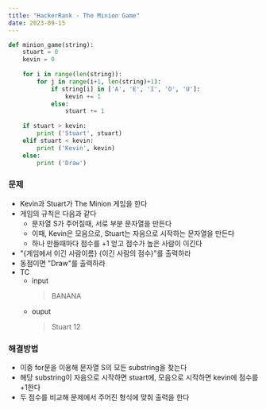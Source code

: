 ```yaml
---
title: "HackerRank - The Minion Game"
date: 2023-09-15
---
```


```python
def minion_game(string):
    stuart = 0
    kevin = 0
    
    for i in range(len(string)):
        for j in range(i+1, len(string)+1):
            if string[i] in ['A', 'E', 'I', 'O', 'U']:
                kevin += 1
            else:
                stuart += 1
    
    if stuart > kevin:
        print ('Stuart', stuart)
    elif stuart < kevin:
        print ('Kevin', kevin)
    else:
        print ('Draw')
```

### 문제

- Kevin과 Stuart가 The Minion 게임을 한다
- 게임의 규칙은 다음과 같다
  - 문자열 S가 주어질때, 서로 부분 문자열을 만든다
  - 이때, Kevin은 모음으로, Stuart는 자음으로 시작하는 문자열을 만든다
  - 하나 만들때마다 점수를 +1 얻고 점수가 높은 사람이 이긴다
- "{게임에서 이긴 사람이름} {이긴 사람의 점수}"를 출력하라
- 동점이면 "Draw"를 출력하라
- TC
  - input
    > BANANA
  - ouput
    > Stuart 12

### 해결방법
- 이중 for문을 이용해 문자열 S의 모든 substring을 찾는다
- 해당 substring이 자음으로 시작하면 stuart에, 모음으로 시작하면 kevin에 점수를 +1한다
- 두 점수를 비교해 문제에서 주어진 형식에 맞춰 출력을 한다
